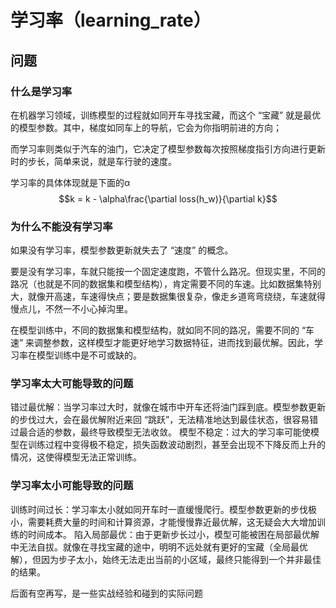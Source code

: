 # 学习率（learning_rate）
## 问题
### 什么是学习率
在机器学习领域，训练模型的过程就如同开车寻找宝藏，而这个 “宝藏” 就是最优的模型参数。其中，梯度如同车上的导航，它会为你指明前进的方向；

而学习率则类似于汽车的油门，它决定了模型参数每次按照梯度指引方向进行更新时的步长，简单来说，就是车行驶的速度。

学习率的具体体现就是下面的α
$$k = k - \alpha\frac{\partial loss(h_w)}{\partial k}$$

### 为什么不能没有学习率
如果没有学习率，模型参数更新就失去了 “速度” 的概念。

要是没有学习率，车就只能按一个固定速度跑，不管什么路况。但现实里，不同的路况（也就是不同的数据集和模型结构），肯定需要不同的车速。比如数据集特别大，就像开高速，车速得快点；要是数据集很复杂，像走乡道弯弯绕绕，车速就得慢点儿，不然一不小心掉沟里。

在模型训练中，不同的数据集和模型结构，就如同不同的路况，需要不同的 “车速” 来调整参数，这样模型才能更好地学习数据特征，进而找到最优解。因此，学习率在模型训练中是不可或缺的。

### 学习率太大可能导致的问题
错过最优解：当学习率过大时，就像在城市中开车还将油门踩到底。模型参数更新的步伐过大，会在最优解附近来回 “跳跃”，无法精准地达到最佳状态，很容易错过最合适的参数，最终导致模型无法收敛。
模型不稳定：过大的学习率可能使模型在训练过程中变得极不稳定，损失函数波动剧烈，甚至会出现不下降反而上升的情况，这使得模型无法正常训练。

### 学习率太小可能导致的问题
训练时间过长：学习率太小就如同开车时一直缓慢爬行。模型参数更新的步伐极小，需要耗费大量的时间和计算资源，才能慢慢靠近最优解，这无疑会大大增加训练的时间成本。
陷入局部最优：由于更新步长过小，模型可能被困在局部最优解中无法自拔。就像在寻找宝藏的途中，明明不远处就有更好的宝藏（全局最优解），但因为步子太小，始终无法走出当前的小区域，最终只能得到一个并非最佳的结果。

后面有空再写，是一些实战经验和碰到的实际问题